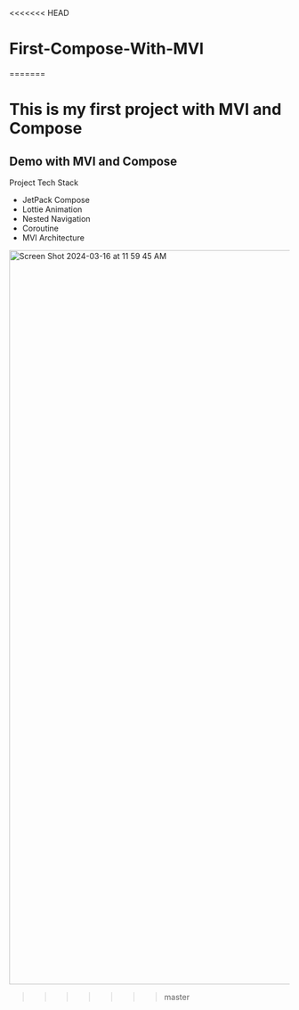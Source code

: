 <<<<<<< HEAD
# First-Compose-With-MVI
=======
#  This is my first project with MVI and Compose

 ## Demo with MVI and Compose
Project Tech Stack
- JetPack Compose
- Lottie Animation
- Nested Navigation
- Coroutine
- MVI Architecture

 <img width="1319" alt="Screen Shot 2024-03-16 at 11 59 45 AM" src="https://github.com/sawphyowai/First-Compose-With-MVI/assets/67944836/24ac75e2-13b3-4ed6-9561-9a977fbb3f96">






>>>>>>> master
